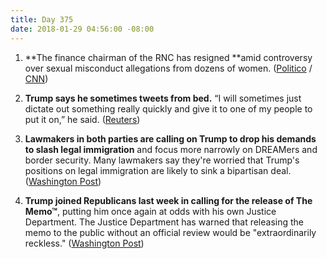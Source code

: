 ```yaml
---
title: Day 375
date: 2018-01-29 04:56:00 -08:00
---
```


1. **The finance chairman of the RNC has resigned **amid controversy over sexual misconduct allegations from dozens of women. ([Politico](https://www.politico.com/story/2018/01/27/steve-wynn-resign-rnc-finance-chair-sexual-misconduct-accusations-373768) / [CNN](https://www.cnn.com/2018/01/27/politics/wynn-rnc-finance-chair-resigns/index.html))

2. **Trump says he sometimes tweets from bed.** “I will sometimes just dictate out something really quickly and give it to one of my people to put it on,” he said. ([Reuters](https://www.reuters.com/article/us-usa-trump-tweets/i-tweet-from-bed-sometimes-trump-says-idUSKBN1FH0YH))

3. **Lawmakers in both parties are calling on Trump to drop his demands to slash legal immigration** and focus more narrowly on DREAMers and border security. Many lawmakers say they're worried that Trump's positions on legal immigration are likely to sink a bipartisan deal. ([Washington Post](https://www.washingtonpost.com/politics/lawmakers-call-on-trump-to-drop-bid-for-legal-immigration-cuts/2018/01/28/2ad231b8-0458-11e8-8777-2a059f168dd2_story.html?utm_term=.385ddf7d5997))

4. **Trump joined Republicans last week in calling for the release of The Memo™**, putting him once again at odds with his own Justice Department. The Justice Department has warned that releasing the memo to the public without an official review would be "extraordinarily reckless." ([Washington Post](https://www.washingtonpost.com/politics/trump-sought-release-of-classified-russia-memo-putting-him-at-odds-with-justice-department/2018/01/27/a00f2a4c-02bb-11e8-9d31-d72cf78dbeee_story.html?utm_term=.4a48b5492a69))   